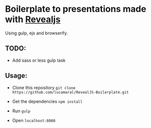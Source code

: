 # Boilerplate to presentations made with [Revealjs](http://lab.hakim.se/reveal-js/#/)

Using gulp, ejs and browserify.

## TODO:
- Add sass or less gulp task

## Usage:
- Clone this repository `git clone https://github.com/lucamaral/RevealJS-Boilerplate.git`

- Get the dependencies `npm install`

- Run `gulp`

- Open `localhost:8080`

